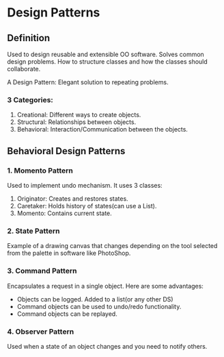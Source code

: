 # Design Patterns

## Definition

Used to design reusable and extensible OO software.
Solves common design problems.
How to structure classes and how the classes should collaborate.

A Design Pattern: Elegant solution to repeating problems.

### 3 Categories:

1. Creational: Different ways to create objects.
2. Structural: Relationships between objects.
3. Behavioral: Interaction/Communication between the objects.

## Behavioral Design Patterns

### 1. Momento Pattern

Used to implement undo mechanism.
It uses 3 classes:

1. Originator: Creates and restores states.
2. Caretaker: Holds history of states(can use a List).
3. Momento: Contains current state.

### 2. State Pattern

Example of a drawing canvas that changes depending on the tool selected from the palette in software like PhotoShop.

### 3. Command Pattern

Encapsulates a request in a single object. Here are some advantages:

- Objects can be logged. Added to a list(or any other DS)
- Command objects can be used to undo/redo functionality.
- Command objects can be replayed.

### 4. Observer Pattern

Used when a state of an object changes and you need to notify others.
